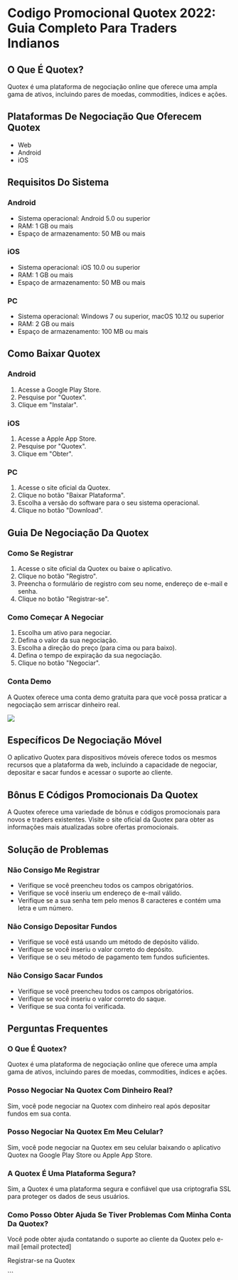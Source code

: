# Codigo Promocional Quotex 2022: Guia Completo Para Traders Indianos

## O Que É Quotex?

Quotex é uma plataforma de negociação online que oferece uma ampla gama
de ativos, incluindo pares de moedas, commodities, índices e ações.

## Plataformas De Negociação Que Oferecem Quotex

-   Web
-   Android
-   iOS

## Requisitos Do Sistema

### Android

-   Sistema operacional: Android 5.0 ou superior
-   RAM: 1 GB ou mais
-   Espaço de armazenamento: 50 MB ou mais

### iOS

-   Sistema operacional: iOS 10.0 ou superior
-   RAM: 1 GB ou mais
-   Espaço de armazenamento: 50 MB ou mais

### PC

-   Sistema operacional: Windows 7 ou superior, macOS 10.12 ou superior
-   RAM: 2 GB ou mais
-   Espaço de armazenamento: 100 MB ou mais

## Como Baixar Quotex

### Android

1.  Acesse a Google Play Store.
2.  Pesquise por "Quotex".
3.  Clique em "Instalar".

### iOS

1.  Acesse a Apple App Store.
2.  Pesquise por "Quotex".
3.  Clique em "Obter".

### PC

1.  Acesse o site oficial da Quotex.
2.  Clique no botão "Baixar Plataforma".
3.  Escolha a versão do software para o seu sistema operacional.
4.  Clique no botão "Download".

## Guia De Negociação Da Quotex

### Como Se Registrar

1.  Acesse o site oficial da Quotex ou baixe o aplicativo.
2.  Clique no botão "Registro".
3.  Preencha o formulário de registro com seu nome, endereço de e-mail e
    senha.
4.  Clique no botão "Registrar-se".

### Como Começar A Negociar

1.  Escolha um ativo para negociar.
2.  Defina o valor da sua negociação.
3.  Escolha a direção do preço (para cima ou para baixo).
4.  Defina o tempo de expiração da sua negociação.
5.  Clique no botão "Negociar".

### Conta Demo

A Quotex oferece uma conta demo gratuita para que você possa praticar a
negociação sem arriscar dinheiro real.

[![](https://static.quotex.io/files/4_en/300_250.jpg)](https://traff.sbs/brokerqxlid)

## Específicos De Negociação Móvel

O aplicativo Quotex para dispositivos móveis oferece todos os mesmos
recursos que a plataforma da web, incluindo a capacidade de negociar,
depositar e sacar fundos e acessar o suporte ao cliente.

## Bônus E Códigos Promocionais Da Quotex

A Quotex oferece uma variedade de bônus e códigos promocionais para
novos e traders existentes. Visite o site oficial da Quotex para obter
as informações mais atualizadas sobre ofertas promocionais.

## Solução de Problemas

### Não Consigo Me Registrar

-   Verifique se você preencheu todos os campos obrigatórios.
-   Verifique se você inseriu um endereço de e-mail válido.
-   Verifique se a sua senha tem pelo menos 8 caracteres e contém uma
    letra e um número.

### Não Consigo Depositar Fundos

-   Verifique se você está usando um método de depósito válido.
-   Verifique se você inseriu o valor correto do depósito.
-   Verifique se o seu método de pagamento tem fundos suficientes.

### Não Consigo Sacar Fundos

-   Verifique se você preencheu todos os campos obrigatórios.
-   Verifique se você inseriu o valor correto do saque.
-   Verifique se sua conta foi verificada.

## Perguntas Frequentes

### O Que É Quotex?

Quotex é uma plataforma de negociação online que oferece uma ampla gama
de ativos, incluindo pares de moedas, commodities, índices e ações.

### Posso Negociar Na Quotex Com Dinheiro Real?

Sim, você pode negociar na Quotex com dinheiro real após depositar
fundos em sua conta.

### Posso Negociar Na Quotex Em Meu Celular?

Sim, você pode negociar na Quotex em seu celular baixando o aplicativo
Quotex na Google Play Store ou Apple App Store.

### A Quotex É Uma Plataforma Segura?

Sim, a Quotex é uma plataforma segura e confiável que usa criptografia
SSL para proteger os dados de seus usuários.

### Como Posso Obter Ajuda Se Tiver Problemas Com Minha Conta Da Quotex?

Você pode obter ajuda contatando o suporte ao cliente da Quotex pelo
e-mail \[email protected\]

Registrar-se na Quotex

\`\`\`

